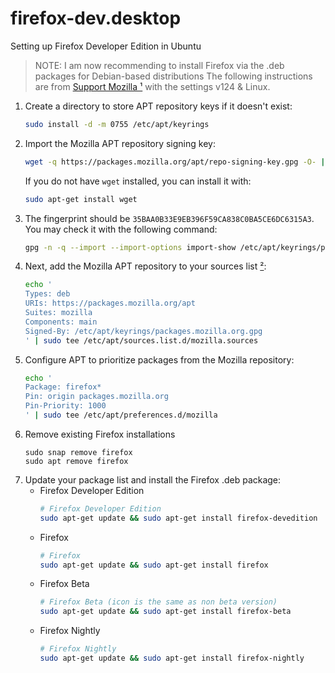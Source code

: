 [//]: # 'This Source Code Form is subject to the terms of the Mozilla Public'
[//]: # 'License, v. 2.0. If a copy of the MPL was not distributed with this'
[//]: # 'file, You can obtain one at https://mozilla.org/MPL/2.0/.'

# firefox-dev.desktop

Setting up Firefox Developer Edition in Ubuntu

> NOTE: I am now recommending to install Firefox via the .deb packages for Debian-based distributions
> The following instructions are from [Support Mozilla ¹](https://support.mozilla.org/en-US/kb/install-firefox-linux#w_install-firefox-deb-package-for-debian-based-distributions) with the settings v124 & Linux.

1. Create a directory to store APT repository keys if it doesn't exist:
   ```bash
   sudo install -d -m 0755 /etc/apt/keyrings
   ```
1. Import the Mozilla APT repository signing key:
   ```bash
   wget -q https://packages.mozilla.org/apt/repo-signing-key.gpg -O- | gpg --dearmor | sudo tee /etc/apt/keyrings/packages.mozilla.org.gpg > /dev/null
   ```
   If you do not have `wget` installed, you can install it with:
   ```bash
   sudo apt-get install wget
   ```
1. The fingerprint should be `35BAA0B33E9EB396F59CA838C0BA5CE6DC6315A3`. You may check it with the following command:
   ```bash
   gpg -n -q --import --import-options import-show /etc/apt/keyrings/packages.mozilla.org.gpg | awk '/pub/{getline; gsub(/^ +| +$/,""); if($0 == "35BAA0B33E9EB396F59CA838C0BA5CE6DC6315A3") print "\nThe key fingerprint matches ("$0").\n"; else print "\nVerification failed: the fingerprint ("$0") does not match the expected one.\n"}'
   ```
1. Next, add the Mozilla APT repository to your sources list [²](https://askubuntu.com/a/1516224):
   ```bash
   echo '
   Types: deb
   URIs: https://packages.mozilla.org/apt
   Suites: mozilla
   Components: main
   Signed-By: /etc/apt/keyrings/packages.mozilla.org.gpg
   ' | sudo tee /etc/apt/sources.list.d/mozilla.sources
   ```
1. Configure APT to prioritize packages from the Mozilla repository:
   ```bash
   echo '
   Package: firefox*
   Pin: origin packages.mozilla.org
   Pin-Priority: 1000
   ' | sudo tee /etc/apt/preferences.d/mozilla
   ```
1. Remove existing Firefox installations
   ```
   sudo snap remove firefox
   sudo apt remove firefox
   ```
1. Update your package list and install the Firefox .deb package:
   - Firefox Developer Edition
     ```bash
     # Firefox Developer Edition
     sudo apt-get update && sudo apt-get install firefox-devedition
     ```
   - Firefox
     ```bash
     # Firefox
     sudo apt-get update && sudo apt-get install firefox
     ```
   - Firefox Beta
     ```bash
     # Firefox Beta (icon is the same as non beta version)
     sudo apt-get update && sudo apt-get install firefox-beta
     ```
   - Firefox Nightly
     ```bash
     # Firefox Nightly
     sudo apt-get update && sudo apt-get install firefox-nightly
     ```

